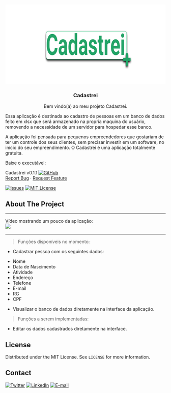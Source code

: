 <!--
*** Using the Best-README-Template. You can checkout in: 
*** https://github.com/othneildrew/Best-README-Template/blob/master/BLANK_README.md 
*** Thanks to @othneildrew.
-->

<!-- PROJECT LOGO -->
<br />
<p align="center">
  <a href="https://github.com/Thalmonn/cadastrei">
    <img src="https://github.com/Thalmonn/cadastrei/blob/master/source/resources/img/logos/logomain.png" alt="Logo" width="800" height="250">
  </a>

  <h3 align="center">Cadastrei</h3>

  <p align="center">
    Bem vindo(a) ao meu projeto Cadastrei.

Essa aplicação é destinada ao cadastro de pessoas em um banco de dados feito em xlsx que será armazenado na propria maquina do usuário, removendo a necessidade de um servidor para hospedar esse banco.

A aplicação foi pensada para pequenos empreendedores que gostariam de ter um controle dos seus clientes, sem precisar investir em um software, no início do seu empreendimento. O Cadastrei é uma aplicação totalmente gratuita.

Baixe o executável:

Cadastrei v0.1.1
    <a href="https://github.com/Thalmonn/cadastrei/releases/download/v0.1.1/cadastrei_0.1.1.rar">
      <img src="source/resources/img/icons/download.ico" alt="GitHub" width="50" height="50">
    </a>
    <br />
    <a href="https://github.com/Thalmonn/cadastrei/issues">Report Bug</a>
    ·
    <a href="https://github.com/Thalmonn/cadastrei/issues">Request Feature</a>
  </p>
</p>


<!-- PROJECT SHIELDS -->
<!--
*** Using markdown "reference style" links for readability.
*** Reference links are enclosed in brackets [ ] instead of parentheses ( ).
*** See the bottom of this document for the declaration of the reference variables
*** for contributors-url, forks-url, etc. This is an optional, concise syntax you may use.
*** https://www.markdownguide.org/basic-syntax/#reference-style-links
-->

[![Issues][issues-shield]][issues-url]
[![MIT License][license-shield]][license-url]


<!-- ABOUT THE PROJECT -->
## About The Project
- - -

Vídeo mostrando um pouco da aplicação:  
[<img src="https://img.youtube.com/vi/7z73jeVlf9Q/maxresdefault.jpg" width="25%">](https://youtu.be/7z73jeVlf9Q)  

- - -

> Funções disponíveis no momento:

* Cadastrar pessoa com os seguintes dados:
- Nome
- Data de Nascimento
- Atividade
- Endereço
- Telefone
- E-mail
- RG
- CPF

* Visualizar o banco de dados diretamente na interface da aplicação.

> Funções a serem implementadas:

* Editar os dados cadastrados diretamente na interface.

<!-- LICENSE -->
## License

Distributed under the MIT License. See `LICENSE` for more information.

<!-- CONTACT -->
## Contact

[![Twitter][twitter-shield]][twitter-url] [![LinkedIn][linkedin-shield]][linkedin-url] [![E-mail][gmail-shield]][gmail-url]

<!-- MARKDOWN LINKS & IMAGES -->
<!-- https://www.markdownguide.org/basic-syntax/#reference-style-links -->
[issues-shield]: https://img.shields.io/github/issues/Thalmonn/cadastrei.svg?style=for-the-badge
[issues-url]: https://github.com/Thalmonn/cadastrei/issues
[license-shield]: https://img.shields.io/github/license/Thalmonn/cadastrei.svg?style=for-the-badge
[license-url]: https://github.com/Thalmonn/cadastrei/blob/main/LICENSE.txt
[linkedin-shield]: https://img.shields.io/badge/-LinkedIn-black.svg?style=for-the-badge&logo=linkedin&colorB=555
[linkedin-url]: https://linkedin.com/in/Thalmonn
[twitter-shield]: https://img.shields.io/badge/-Twitter-black.svg?style=for-the-badge&logo=twitter&colorB=555
[twitter-url]: https://twitter.com/thalmonn
[gmail-shield]: https://img.shields.io/badge/-Gmail-black.svg?style=for-the-badge&logo=gmail&colorB=555
[gmail-url]: mailto:thalmonnsales@gmail.com
